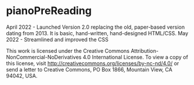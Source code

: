 # pianoPreReading
April 2022 - Launched Version 2.0 replacing the old, paper-based version dating from 2013. It is basic, hand-written, hand-designed HTML/CSS.
May 2022 - Streamlined and improved the CSS

This work is licensed under the Creative Commons Attribution-NonCommercial-NoDerivatives 4.0 International License. To view a copy of this license, visit http://creativecommons.org/licenses/by-nc-nd/4.0/ or send a letter to Creative Commons, PO Box 1866, Mountain View, CA 94042, USA.

